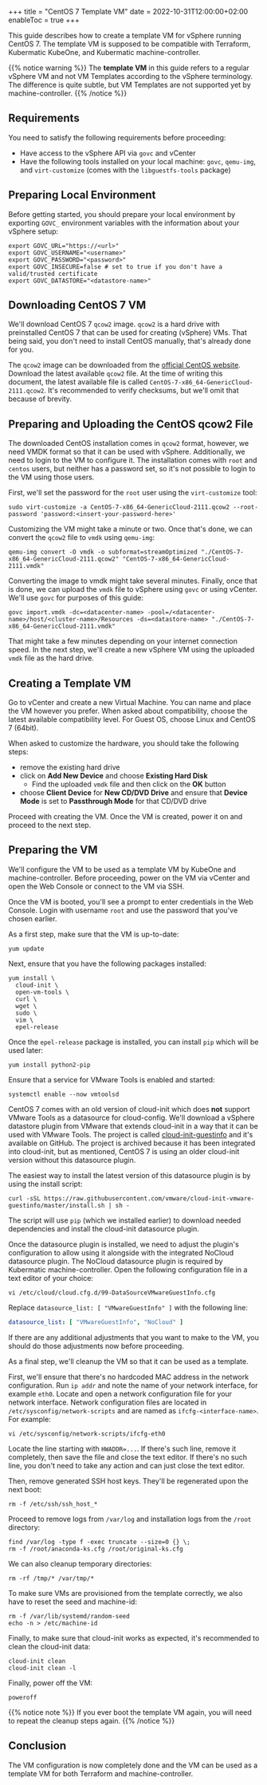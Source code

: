 +++
title = "CentOS 7 Template VM"
date = 2022-10-31T12:00:00+02:00
enableToc = true
+++

This guide describes how to create a template VM for vSphere running CentOS 7.
The template VM is supposed to be compatible with Terraform, Kubermatic KubeOne,
and Kubermatic machine-controller.

{{% notice warning %}}
The **template VM** in this guide refers to a regular vSphere VM and not VM
Templates according to the vSphere terminology. The difference is quite subtle,
but VM Templates are not supported yet by machine-controller.
{{% /notice %}}

## Requirements

You need to satisfy the following requirements before proceeding:

* Have access to the vSphere API via `govc` and vCenter
* Have the following tools installed on your local machine: `govc`, `qemu-img`,
  and `virt-customize` (comes with the `libguestfs-tools` package)

## Preparing Local Environment

Before getting started, you should prepare your local environment by exporting
`GOVC_` environment variables with the information about your vSphere setup:

```shell
export GOVC_URL="https://<url>"
export GOVC_USERNAME="<username>"
export GOVC_PASSWORD="<password>"
export GOVC_INSECURE=false # set to true if you don't have a valid/trusted certificate
export GOVC_DATASTORE="<datastore-name>"
```

## Downloading CentOS 7 VM

We'll download CentOS 7 `qcow2` image. `qcow2` is a hard drive with preinstalled
CentOS 7 that can be used for creating (vSphere) VMs. That being said, you don't
need to install CentOS manually, that's already done for you.

The `qcow2` image can be downloaded from the [official CentOS website][centos].
Download the latest available `qcow2` file. At the time of writing this document,
the latest available file is called `CentOS-7-x86_64-GenericCloud-2111.qcow2`.
It's recommended to verify checksums, but we'll omit that because of brevity.

[centos]: https://cloud.centos.org/centos/7/images/?C=M;O=D

## Preparing and Uploading the CentOS qcow2 File

The downloaded CentOS installation comes in `qcow2` format, however, we need
VMDK format so that it can be used with vSphere. Additionally, we need to login
to the VM to configure it. The installation comes with `root` and `centos` users,
but neither has a password set, so it's not possible to login to the VM using
those users.

First, we'll set the password for the `root` user using the `virt-customize`
tool:

```shell
sudo virt-customize -a CentOS-7-x86_64-GenericCloud-2111.qcow2 --root-password 'password:<insert-your-password-here>'
```

Customizing the VM might take a minute or two. Once that's done, we can convert
the `qcow2` file to `vmdk` using `qemu-img`:

```shell
qemu-img convert -O vmdk -o subformat=streamOptimized "./CentOS-7-x86_64-GenericCloud-2111.qcow2" "CentOS-7-x86_64-GenericCloud-2111.vmdk"
```

Converting the image to vmdk might take several minutes. Finally, once that is
done, we can upload the `vmdk` file to vSphere using `govc` or using vCenter.
We'll use `govc` for purposes of this guide:

```shell
govc import.vmdk -dc=<datacenter-name> -pool=/<datacenter-name>/host/<cluster-name>/Resources -ds=<datastore-name> "./CentOS-7-x86_64-GenericCloud-2111.vmdk"
```

That might take a few minutes depending on your internet connection speed.
In the next step, we'll create a new vSphere VM using the uploaded `vmdk` file
as the hard drive.

## Creating a Template VM

Go to vCenter and create a new Virtual Machine. You can name and place the
VM however you prefer. When asked about compatibility, choose the latest
available compatibility level. For Guest OS, choose Linux and CentOS 7 (64bit).

When asked to customize the hardware, you should take the following steps:

- remove the existing hard drive
- click on **Add New Device** and choose **Existing Hard Disk**
  - Find the uploaded `vmdk` file and then click on the **OK** button
- choose **Client Device** for **New CD/DVD Drive** and ensure that 
  **Device Mode** is set to **Passthrough Mode** for that CD/DVD drive

Proceed with creating the VM. Once the VM is created, power it on and proceed
to the next step.

## Preparing the VM

We'll configure the VM to be used as a template VM by KubeOne and
machine-controller. Before proceeding, power on the VM via vCenter and open
the Web Console or connect to the VM via SSH.

Once the VM is booted, you'll see a prompt to enter credentials in the Web
Console. Login with username `root` and use the password that you've chosen
earlier.

As a first step, make sure that the VM is up-to-date:

```shell
yum update
```

Next, ensure that you have the following packages installed:

```shell
yum install \
  cloud-init \
  open-vm-tools \
  curl \
  wget \
  sudo \
  vim \
  epel-release
```

Once the `epel-release` package is installed, you can install `pip` which
will be used later:

```shell
yum install python2-pip
```

Ensure that a service for VMware Tools is enabled and started:

```shell
systemctl enable --now vmtoolsd
```

CentOS 7 comes with an old version of cloud-init which does **not** support
VMware Tools as a datasource for cloud-config. We'll download a vSphere
datastore plugin from VMware that extends cloud-init in a way that it can be
used with VMware Tools. The project is called [cloud-init-guestinfo] and it's
available on GitHub. The project is archived because it has been integrated
into cloud-init, but as mentioned, CentOS 7 is using an older cloud-init version
without this datasource plugin.

[cloud-init-guestinfo]: https://github.com/vmware-archive/cloud-init-vmware-guestinfo

The easiest way to install the latest version of this datasource plugin is by
using the install script:

```shell
curl -sSL https://raw.githubusercontent.com/vmware/cloud-init-vmware-guestinfo/master/install.sh | sh -
```

The script will use `pip` (which we installed earlier) to download needed
dependencies and install the cloud-init datasource plugin.

Once the datasource plugin is installed, we need to adjust the plugin's
configuration to allow using it alongside with the integrated NoCloud datasource
plugin. The NoCloud datasource plugin is required by Kubermatic
machine-controller. Open the following configuration file in a text editor of
your choice:

```shell
vi /etc/cloud/cloud.cfg.d/99-DataSourceVMwareGuestInfo.cfg
```

Replace `datasource_list: [ "VMwareGuestInfo" ]` with the following line:

```yaml
datasource_list: [ "VMwareGuestInfo", "NoCloud" ]
```

If there are any additional adjustments that you want to make to the VM, you
should do those adjustments now before proceeding.

As a final step, we'll cleanup the VM so that it can be used as a template.

First, we'll ensure that there's no hardcoded MAC address in the network
configuration. Run `ip addr` and note the name of your network interface,
for example `eth0`. Locate and open a network configuration file for your
network interface. Network configuration files are located in
`/etc/sysconfig/network-scripts` and are named as `ifcfg-<interface-name>`.
For example:

```shell
vi /etc/sysconfig/network-scripts/ifcfg-eth0
```

Locate the line starting with `HWADDR=...`. If there's such line, remove it
completely, then save the file and close the text editor. If there's no such
line, you don't need to take any action and can just close the text editor.

Then, remove generated SSH host keys. They'll be regenerated upon the next
boot:

```shell
rm -f /etc/ssh/ssh_host_*
```

Proceed to remove logs from `/var/log` and installation logs from the `/root`
directory:

```shell
find /var/log -type f -exec truncate --size=0 {} \;
rm -f /root/anaconda-ks.cfg /root/original-ks.cfg
```

We can also cleanup temporary directories:

```shell
rm -rf /tmp/* /var/tmp/*
```

To make sure VMs are provisioned from the template correctly, we also have to
reset the seed and machine-id:

```shell
rm -f /var/lib/systemd/random-seed
echo -n > /etc/machine-id
```

Finally, to make sure that cloud-init works as expected, it's recommended to
clean the cloud-init data:

```shell
cloud-init clean
cloud-init clean -l
```

Finally, power off the VM:

```shell
poweroff
```

{{% notice note %}}
If you ever boot the template VM again, you will need to repeat the cleanup
steps again.
{{% /notice %}}

## Conclusion

The VM configuration is now completely done and the VM can be used as a 
template VM for both Terraform and machine-controller.
